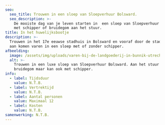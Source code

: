 ```yaml
---
seo:
  seo_title: Trouwen in een sloep van Sloepverhuur Bolsward.
  seo_description: >-
    De mooiste dag van je leven starten in  een sloep van Sloepverhuur Bolsward,
    met schipper of bruidegom aan het stuur.
title: In het huwelijksbootje
description: >-
  Trouwen in het 17e eeuwse stadhuis in Bolsward en vooraf door de stadsgracht
  aan komen varen in een sloep met of zonder schipper.
afbeelding:
  image: /assets/img/uploads/varen-bij-de-landgoederij-in-bunnik-utrecht-3.jpg
  alt: >-
    Trouwen in een luxe sloep van Sloepverhuur Bolsward. Aan het stuur bruid of
    bruidegom maar kan ook met schipper.
info:
  - label: Tijdsduur
    value: N.T.B.
  - label: Vertrektijd
    value: N.T.B.
  - label: Aantal personen
    value: Maximaal 12
  - label: Kosten
    value: N.T.B.
samenwerking: N.T.B.
---
```


